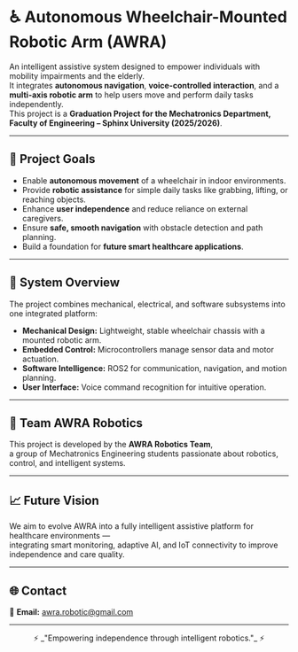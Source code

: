 # ♿ Autonomous Wheelchair-Mounted Robotic Arm (AWRA)

An intelligent assistive system designed to empower individuals with mobility impairments and the elderly.  
It integrates **autonomous navigation**, **voice-controlled interaction**, and a **multi-axis robotic arm** to help users move and perform daily tasks independently.  
This project is a **Graduation Project for the Mechatronics Department, Faculty of Engineering – Sphinx University (2025/2026)**.

---

## 🎯 Project Goals
- Enable **autonomous movement** of a wheelchair in indoor environments.  
- Provide **robotic assistance** for simple daily tasks like grabbing, lifting, or reaching objects.  
- Enhance **user independence** and reduce reliance on external caregivers.  
- Ensure **safe, smooth navigation** with obstacle detection and path planning.  
- Build a foundation for **future smart healthcare applications**.

---

## 🧩 System Overview
The project combines mechanical, electrical, and software subsystems into one integrated platform:
- **Mechanical Design:** Lightweight, stable wheelchair chassis with a mounted robotic arm.  
- **Embedded Control:** Microcontrollers manage sensor data and motor actuation.  
- **Software Intelligence:** ROS2 for communication, navigation, and motion planning.  
- **User Interface:** Voice command recognition for intuitive operation.

---

## 👥 Team AWRA Robotics
This project is developed by the **AWRA Robotics Team**,  
a group of Mechatronics Engineering students passionate about robotics, control, and intelligent systems.

---

## 📈 Future Vision
We aim to evolve AWRA into a fully intelligent assistive platform for healthcare environments —  
integrating smart monitoring, adaptive AI, and IoT connectivity to improve independence and care quality.

---

## 🌐 Contact
📧 **Email:** [awra.robotic@gmail.com](mailto:awra.robotic@gmail.com)

---

<div align="center">
  ⚡ _"Empowering independence through intelligent robotics."_ ⚡  
</div>
